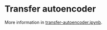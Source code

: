 # Transfer autoencoder

More information in [transfer-autoencoder.ipynb](transfer-autoencoder.ipynb).
